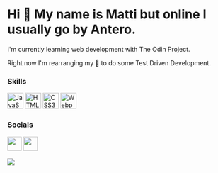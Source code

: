 Hi 👋 My name is Matti but online I usually go by Antero.
================================================================================================================================================================

I'm currently learning web development with The Odin Project.

Right now I'm rearranging my 🧠 to do some Test Driven Development.

### Skills 
<p align="left">
<a href="https://developer.mozilla.org/en-US/docs/Web/JavaScript" target="_blank" rel="noreferrer"><img src="https://raw.githubusercontent.com/danielcranney/readme-generator/main/public/icons/skills/javascript-colored.svg" width="36" height="36" alt="JavaScript" /></a>
<a href="https://developer.mozilla.org/en-US/docs/Glossary/HTML5" target="_blank" rel="noreferrer"><img src="https://raw.githubusercontent.com/danielcranney/readme-generator/main/public/icons/skills/html5-colored.svg" width="36" height="36" alt="HTML5" /></a>
<a href="https://www.w3.org/TR/CSS/#css" target="_blank" rel="noreferrer"><img src="https://raw.githubusercontent.com/danielcranney/readme-generator/main/public/icons/skills/css3-colored.svg" width="36" height="36" alt="CSS3" /></a>
<a href="https://webpack.js.org/" target="_blank" rel="noreferrer"><img src="https://raw.githubusercontent.com/danielcranney/readme-generator/main/public/icons/skills/webpack-colored.svg" width="36" height="36" alt="Webpack" /></a>
</p>

 ### Socials
                  
                  
<p align="left">
<a href="https://www.github.com/impronen" target="_blank" rel="noreferrer"><img src="https://raw.githubusercontent.com/danielcranney/readme-generator/main/public/icons/socials/github.svg" width="32" height="32" /></a>
<a href="http://www.instagram.com/tienaho" target="_blank" rel="noreferrer"><img src="https://raw.githubusercontent.com/danielcranney/readme-generator/main/public/icons/socials/instagram.svg" width="32" height="32" /></a></p>

<a href="http://www.github.com/impronen"><img src="https://github-readme-streak-stats.herokuapp.com/?user=impronen&stroke=ef4444&background=365314&ring=64748b&fire=64748b&currStreakNum=ef4444&currStreakLabel=64748b&sideNums=ef4444&sideLabels=ef4444&dates=ef4444&hide_border=true" /></a>

<!--
<a href="http://www.github.com/impronen"><img src="https://github-readme-activity-graph.cyclic.app/graph?username=impronen&bg_color=365314&color=ef4444&line=ef4444&point=ef4444&area_color=365314&area=true&hide_border=true&custom_title=GitHub%20Commits%20Graph" alt="GitHub Commits Graph" /></a>

**impronen/impronen** is a ✨ _special_ ✨ repository because its `README.md` (this file) appears on your GitHub profile.

Here are some ideas to get you started:

- 🔭 I’m currently working on ...
- 🌱 I’m currently learning ...
- 👯 I’m looking to collaborate on ...
- 🤔 I’m looking for help with ...
- 💬 Ask me about ...
- 📫 How to reach me: ...
- 😄 Pronouns: ...
- ⚡ Fun fact: ...
-->

